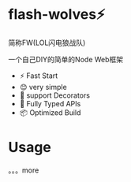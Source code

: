 # flash-wolves⚡️
简称FW(LOL闪电狼战队)

一个自己DIY的简单的Node Web框架

* ⚡️ Fast Start
* 😊 very simple 
* 🌟 support Decorators
* 🔑 Fully Typed APIs
* 📦 Optimized Build

# Usage
。。。more